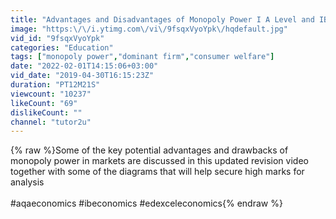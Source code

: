 ```yaml
---
title: "Advantages and Disadvantages of Monopoly Power I A Level and IB Economics"
image: "https:\/\/i.ytimg.com\/vi\/9fsqxVyoYpk\/hqdefault.jpg"
vid_id: "9fsqxVyoYpk"
categories: "Education"
tags: ["monopoly power","dominant firm","consumer welfare"]
date: "2022-02-01T14:15:06+03:00"
vid_date: "2019-04-30T16:15:23Z"
duration: "PT12M21S"
viewcount: "10237"
likeCount: "69"
dislikeCount: ""
channel: "tutor2u"
---
```

{% raw %}Some of the key potential advantages and drawbacks of monopoly power in markets are discussed in this updated revision video together with some of the diagrams that will help secure high marks for analysis<br /><br />#aqaeconomics #ibeconomics #edexceleconomics{% endraw %}
